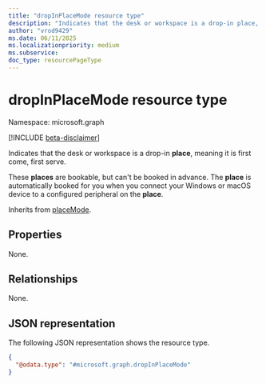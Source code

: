 ```yaml
---
title: "dropInPlaceMode resource type"
description: "Indicates that the desk or workspace is a drop-in place, meaning it is first come, first serve."
author: "vrod9429"
ms.date: 06/11/2025
ms.localizationpriority: medium
ms.subservice: 
doc_type: resourcePageType
---
```


# dropInPlaceMode resource type

Namespace: microsoft.graph

[!INCLUDE [beta-disclaimer](../../includes/beta-disclaimer.md)]

Indicates that the desk or workspace is a drop-in **place**, meaning it is first come, first serve.

These **places** are bookable, but can't be booked in advance. The **place** is automatically booked for you when you connect your Windows or macOS device to a configured peripheral on the **place**.

Inherits from [placeMode](../resources/placemode.md).

## Properties

None.

## Relationships

None.

## JSON representation
The following JSON representation shows the resource type.
<!-- {
  "blockType": "resource",
  "@odata.type": "microsoft.graph.dropInPlaceMode"
}
-->
``` json
{
  "@odata.type": "#microsoft.graph.dropInPlaceMode"
}
```

